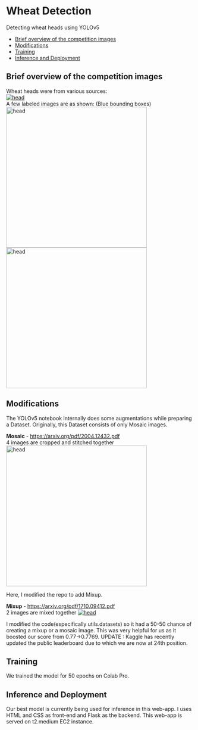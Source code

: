 # Wheat Detection
Detecting wheat heads using YOLOv5

- [Brief overview of the competition images](#Brief-overview-of-the-competition-images)
- [Modifications](#Modifications)
- [Training](#Training)
- [Inference and Deployment](#Inference-and-Deployment)

## Brief overview of the competition images
Wheat heads were from various sources:  
<a href="https://imgur.com/HhOQtba"><img src="https://imgur.com/HhOQtba.jpg" title="head" alt="head" /></a>  
A few labeled images are as shown: (Blue bounding boxes)  
<a href="https://imgur.com/QhnuEEf"><img src="https://imgur.com/QhnuEEf.jpg" title="head" alt="head" width="378" height="378" /></a> <a href="https://imgur.com/5yUJCPV"><img src="https://imgur.com/5yUJCPV.jpg" title="head" alt="head" width="378" height="378" /></a>  

## Modifications
The YOLOv5 notebook internally does some augmentations while preparing a Dataset. 
Originally, this Dataset consists of only Mosaic images.

**Mosaic** - https://arxiv.org/pdf/2004.12432.pdf  
      4 images are cropped and stitched together  
    <a href="https://imgur.com/YZn47iN"><img src="https://imgur.com/YZn47iN.jpg" title="head" alt="head" width="378" height="378" /></a>
    
Here, I modified the repo to add Mixup.

**Mixup** - https://arxiv.org/pdf/1710.09412.pdf  
      2 images are mixed together
    <a href="https://imgur.com/HkDFQ2g"><img src="https://imgur.com/HkDFQ2g.jpg" title="head" alt="head" /></a>
 
I modified the code(especifically utils.datasets) so it had a 50-50 chance of creating a mixup or a mosaic image. This was very helpful for us as it boosted our score from 0.77->0.7769. 
UPDATE : Kaggle has recently updated the public leaderboard due to which we are now at 24th position.

## Training
We trained the model for 50 epochs on Colab Pro. 

## Inference and Deployment
Our best model is currently being used for inference in this web-app. I uses HTML and CSS as front-end and Flask as the backend.
This web-app is served on t2.medium EC2 instance.
